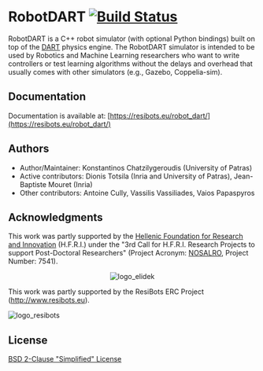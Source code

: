 RobotDART [![Build Status](https://github.com/resibots/robot_dart/actions/workflows/ci_linux.yml/badge.svg?branch=master)](https://github.com/resibots/robot_dart/actions/workflows/ci_linux.yml)
=====================================================================================================================================================================================================

RobotDART is a C++ robot simulator (with optional Python bindings) built on top of the [DART] physics engine. The RobotDART simulator is intended to be used by Robotics and Machine Learning researchers who want to write controllers or test learning algorithms without the delays and overhead that usually comes with other simulators (e.g., Gazebo, Coppelia-sim).

## Documentation

Documentation is available at: [https://resibots.eu/robot_dart/](https://resibots.eu/robot_dart/)

## Authors

- Author/Maintainer: Konstantinos Chatzilygeroudis (University of Patras)
- Active contributors: Dionis Totsila (Inria and University of Patras), Jean-Baptiste Mouret (Inria)
- Other contributors: Antoine Cully, Vassilis Vassiliades, Vaios Papaspyros

## Acknowledgments

This work was partly supported by the [Hellenic Foundation for Research and Innovation](https://www.elidek.gr/en/homepage/) (H.F.R.I.) under the "3rd Call for H.F.R.I. Research Projects to support Post-Doctoral Researchers" (Project Acronym: [NOSALRO](), Project Number: 7541).

<p align="center">
<img src="https://www.elidek.gr/wp-content/themes/elidek/images/elidek_logo_en.png" alt="logo_elidek"/>
<p/>

This work was partly supported by the ResiBots ERC Project (http://www.resibots.eu).

<p aling="center">
<img src="http://resibots.eu/_static/resibots_logo_black_200px.png" alt="logo_resibots"/>
</p>


## License

[BSD 2-Clause "Simplified" License](https://opensource.org/license/bsd-2-clause/)

[DART]: http://dartsim.github.io/
